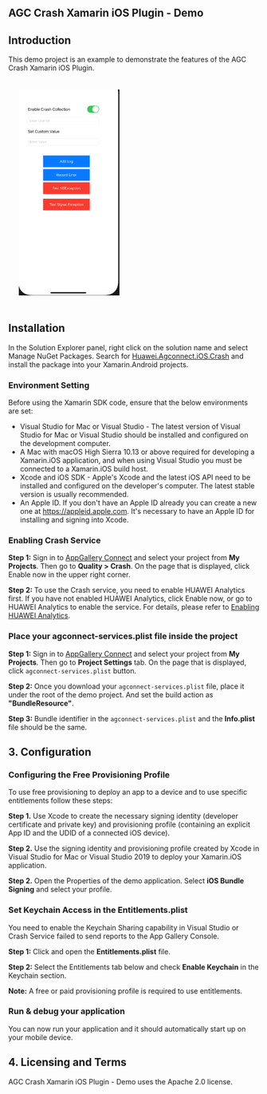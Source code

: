 ## AGC Crash Xamarin iOS Plugin - Demo

##  Introduction

This demo project is an example to demonstrate the features of the AGC Crash Xamarin iOS Plugin.

<img src="../.docs/mainPageiOS.png" width = 40% height = 40% style="margin:1.5em">


## Installation 

In the Solution Explorer panel, right click on the solution name and select Manage NuGet Packages. Search for [Huawei.Agconnect.iOS.Crash](https://www.nuget.org/packages/Huawei.Agconnect.iOS.Crash) and install the package into your Xamarin.Android projects.


### Environment Setting

Before using the Xamarin SDK code, ensure that the below environments are set:

 - Visual Studio for Mac or Visual Studio - The latest version of Visual Studio for Mac or Visual Studio should be installed and configured on the development computer. 
  - A Mac with macOS High Sierra 10.13 or above required for developing a Xamarin.iOS application, and when using Visual Studio you must be connected to a Xamarin.iOS build host.
  - Xcode and iOS SDK - Apple's Xcode and the latest iOS API need to be installed and configured on the developer's computer. The latest stable version is usually recommended.
 - An Apple ID. If you don't have an Apple ID already you can create a new one at https://appleid.apple.com. It's necessary to have an Apple ID for installing and signing into Xcode.

### Enabling Crash Service

**Step 1:** Sign in to [AppGallery Connect](https://developer.huawei.com/consumer/en/service/josp/agc/index.html) and select your project from **My Projects**.  Then go to **Quality > Crash**. On the page that is displayed, click Enable now in the upper right corner.

**Step 2:** To use the Crash service, you need to enable HUAWEI Analytics first. If you have not enabled HUAWEI Analytics, click Enable now, or go to HUAWEI Analytics to enable the service. For details, please refer to [Enabling HUAWEI Analytics](#https://developer.huawei.com/consumer/en/doc/development/HMSCore-Guides/service-enabling-0000001050745155). 


### Place your agconnect-services.plist file inside the project

**Step 1:** Sign in to [AppGallery Connect](https://developer.huawei.com/consumer/en/service/josp/agc/index.html) and select your project from **My Projects**. 
Then go to **Project Settings** tab. On the page that is displayed, click `agconnect-services.plist` button.

**Step 2:** Once you download your `agconnect-services.plist` file, place it under the root of the demo project. And set the build action as **"BundleResource"**.

**Step 3:** Bundle identifier in the `agconnect-services.plist` and the  **Info.plist** file should be the same.


## 3. Configuration

### Configuring the Free Provisioning Profile

To use free provisioning to deploy an app to a device and to use specific entitlements follow these steps:

**Step 1.** Use Xcode to create the necessary signing identity (developer certificate and private key) and provisioning profile (containing an explicit App ID and the UDID of a connected iOS device).

**Step 2.** Use the signing identity and provisioning profile created by Xcode in Visual Studio for Mac or Visual Studio 2019 to deploy your Xamarin.iOS application.

**Step 2.** Open the Properties of the demo application. Select **iOS Bundle Signing** and select your profile.

### Set Keychain Access in the Entitlements.plist

You need to enable the Keychain Sharing capability in Visual Studio or Crash Service failed to send reports to the App Gallery Console. 

**Step 1:** Click and open the **Entitlements.plist** file. 

**Step 2:** Select the Entitlements tab below and check **Enable Keychain** in the Keychain section.

**Note:** A free or paid provisioning profile is required to use entitlements. 


### Run & debug your application

You can now run your application and it should automatically start up on your mobile device.


## 4. Licensing and Terms

AGC Crash Xamarin iOS Plugin - Demo uses the Apache 2.0 license.